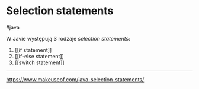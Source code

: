 # Selection statements
#java

W Javie występują 3 rodzaje *selection statements*:
1. [[if statement]]
2. [[if-else statement]]
3. [[switch statement]]

---
https://www.makeuseof.com/java-selection-statements/
